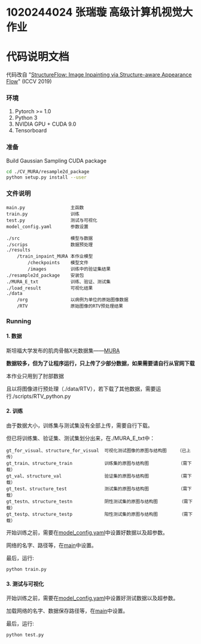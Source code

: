 # 1020244024 张瑞璇 高级计算机视觉大作业

# 代码说明文档
代码改自 "[StructureFlow: Image Inpainting via Structure-aware Appearance Flow](https://arxiv.org/abs/1908.03852)" (ICCV 2019)

### 环境

1. Pytorch >= 1.0
2. Python 3
3. NVIDIA GPU + CUDA 9.0
4. Tensorboard
 
### 准备

Build Gaussian Sampling CUDA package 

   ```bash
   cd ./CV_MURA/resample2d_package
   python setup.py install --user
   ```
### 文件说明
```
main.py                 主函数
train.py                训练
test.py                 测试与可视化
model_config.yaml       参数设置

./src                   模型与数据
./scrips                数据预处理
./results               
    /train_inpaint_MURA 本作业模型
        /checkpoints    模型文件
        /images         训练中的验证集结果
./resample2d_package    安装包
./MURA_E_txt            训练、验证、测试集
./load_result           可视化结果
./data
    /org                以病例为单位的原始图像数据
    /RTV                原始图像的RTV预处理结果
```

### Running

#### 1.	数据

斯坦福大学发布的肌肉骨骼X光数据集——[MURA](stanfordmlgroup.github.io/competitions/mura/)

**数据较多，但为了让程序运行，只上传了少部分数据，如果需要请自行从官网下载**

本作业只用到了肘部数据

且以将图像进行预处理（./data/RTV），若下载了其他数据，需要运行./scripts/RTV_python.py 


#### 2.	训练

由于数据大小，训练集与测试集没有全部上传，需要自行下载。

但已将训练集、验证集、测试集划分出来，在./MURA_E_txt中：

```
gt_for_visual、structure_for_visual  可视化测试图像的原图与结构图    （已上传）
gt_train、structure_train            训练集的原图与结构图           （需下载）
gt_val、structure_val                验证集的原图与结构图           （需下载）
gt_test、structure_test              测试集的原图与结构图           （需下载）
gt_testn、structure_testn            阴性测试集的原图与结构图        （需下载）
gt_testp、structure_testp            阳性测试集的原图与结构图        （需下载）
```
开始训练之前，需要在[model_config.yaml](model_config.yaml)中设置好数据以及超参数。

网络的名字、路径等，在[main](main.py)中设置。

最后，运行:

```bash
python train.py 
```

#### 3.	测试与可视化

开始训练之前，需要在[model_config.yaml](model_config.yaml)中设置好测试数据以及超参数。

加载网络的名字、数据保存路径等，在[main](main.py)中设置。

最后，运行:

```bash
python test.py 
```

